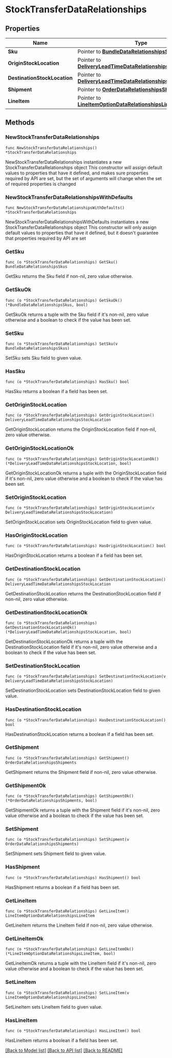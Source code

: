 # StockTransferDataRelationships

## Properties

Name | Type | Description | Notes
------------ | ------------- | ------------- | -------------
**Sku** | Pointer to [**BundleDataRelationshipsSkus**](BundleDataRelationshipsSkus.md) |  | [optional] 
**OriginStockLocation** | Pointer to [**DeliveryLeadTimeDataRelationshipsStockLocation**](DeliveryLeadTimeDataRelationshipsStockLocation.md) |  | [optional] 
**DestinationStockLocation** | Pointer to [**DeliveryLeadTimeDataRelationshipsStockLocation**](DeliveryLeadTimeDataRelationshipsStockLocation.md) |  | [optional] 
**Shipment** | Pointer to [**OrderDataRelationshipsShipments**](OrderDataRelationshipsShipments.md) |  | [optional] 
**LineItem** | Pointer to [**LineItemOptionDataRelationshipsLineItem**](LineItemOptionDataRelationshipsLineItem.md) |  | [optional] 

## Methods

### NewStockTransferDataRelationships

`func NewStockTransferDataRelationships() *StockTransferDataRelationships`

NewStockTransferDataRelationships instantiates a new StockTransferDataRelationships object
This constructor will assign default values to properties that have it defined,
and makes sure properties required by API are set, but the set of arguments
will change when the set of required properties is changed

### NewStockTransferDataRelationshipsWithDefaults

`func NewStockTransferDataRelationshipsWithDefaults() *StockTransferDataRelationships`

NewStockTransferDataRelationshipsWithDefaults instantiates a new StockTransferDataRelationships object
This constructor will only assign default values to properties that have it defined,
but it doesn't guarantee that properties required by API are set

### GetSku

`func (o *StockTransferDataRelationships) GetSku() BundleDataRelationshipsSkus`

GetSku returns the Sku field if non-nil, zero value otherwise.

### GetSkuOk

`func (o *StockTransferDataRelationships) GetSkuOk() (*BundleDataRelationshipsSkus, bool)`

GetSkuOk returns a tuple with the Sku field if it's non-nil, zero value otherwise
and a boolean to check if the value has been set.

### SetSku

`func (o *StockTransferDataRelationships) SetSku(v BundleDataRelationshipsSkus)`

SetSku sets Sku field to given value.

### HasSku

`func (o *StockTransferDataRelationships) HasSku() bool`

HasSku returns a boolean if a field has been set.

### GetOriginStockLocation

`func (o *StockTransferDataRelationships) GetOriginStockLocation() DeliveryLeadTimeDataRelationshipsStockLocation`

GetOriginStockLocation returns the OriginStockLocation field if non-nil, zero value otherwise.

### GetOriginStockLocationOk

`func (o *StockTransferDataRelationships) GetOriginStockLocationOk() (*DeliveryLeadTimeDataRelationshipsStockLocation, bool)`

GetOriginStockLocationOk returns a tuple with the OriginStockLocation field if it's non-nil, zero value otherwise
and a boolean to check if the value has been set.

### SetOriginStockLocation

`func (o *StockTransferDataRelationships) SetOriginStockLocation(v DeliveryLeadTimeDataRelationshipsStockLocation)`

SetOriginStockLocation sets OriginStockLocation field to given value.

### HasOriginStockLocation

`func (o *StockTransferDataRelationships) HasOriginStockLocation() bool`

HasOriginStockLocation returns a boolean if a field has been set.

### GetDestinationStockLocation

`func (o *StockTransferDataRelationships) GetDestinationStockLocation() DeliveryLeadTimeDataRelationshipsStockLocation`

GetDestinationStockLocation returns the DestinationStockLocation field if non-nil, zero value otherwise.

### GetDestinationStockLocationOk

`func (o *StockTransferDataRelationships) GetDestinationStockLocationOk() (*DeliveryLeadTimeDataRelationshipsStockLocation, bool)`

GetDestinationStockLocationOk returns a tuple with the DestinationStockLocation field if it's non-nil, zero value otherwise
and a boolean to check if the value has been set.

### SetDestinationStockLocation

`func (o *StockTransferDataRelationships) SetDestinationStockLocation(v DeliveryLeadTimeDataRelationshipsStockLocation)`

SetDestinationStockLocation sets DestinationStockLocation field to given value.

### HasDestinationStockLocation

`func (o *StockTransferDataRelationships) HasDestinationStockLocation() bool`

HasDestinationStockLocation returns a boolean if a field has been set.

### GetShipment

`func (o *StockTransferDataRelationships) GetShipment() OrderDataRelationshipsShipments`

GetShipment returns the Shipment field if non-nil, zero value otherwise.

### GetShipmentOk

`func (o *StockTransferDataRelationships) GetShipmentOk() (*OrderDataRelationshipsShipments, bool)`

GetShipmentOk returns a tuple with the Shipment field if it's non-nil, zero value otherwise
and a boolean to check if the value has been set.

### SetShipment

`func (o *StockTransferDataRelationships) SetShipment(v OrderDataRelationshipsShipments)`

SetShipment sets Shipment field to given value.

### HasShipment

`func (o *StockTransferDataRelationships) HasShipment() bool`

HasShipment returns a boolean if a field has been set.

### GetLineItem

`func (o *StockTransferDataRelationships) GetLineItem() LineItemOptionDataRelationshipsLineItem`

GetLineItem returns the LineItem field if non-nil, zero value otherwise.

### GetLineItemOk

`func (o *StockTransferDataRelationships) GetLineItemOk() (*LineItemOptionDataRelationshipsLineItem, bool)`

GetLineItemOk returns a tuple with the LineItem field if it's non-nil, zero value otherwise
and a boolean to check if the value has been set.

### SetLineItem

`func (o *StockTransferDataRelationships) SetLineItem(v LineItemOptionDataRelationshipsLineItem)`

SetLineItem sets LineItem field to given value.

### HasLineItem

`func (o *StockTransferDataRelationships) HasLineItem() bool`

HasLineItem returns a boolean if a field has been set.


[[Back to Model list]](../README.md#documentation-for-models) [[Back to API list]](../README.md#documentation-for-api-endpoints) [[Back to README]](../README.md)


